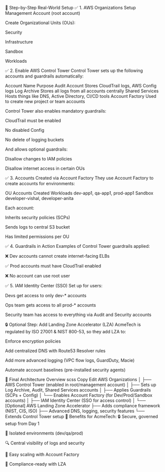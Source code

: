 🔧 Step-by-Step Real-World Setup
✅ 1. AWS Organizations Setup
Management Account (root account)

Create Organizational Units (OUs):

Security

Infrastructure

Sandbox

Workloads

✅ 2. Enable AWS Control Tower
Control Tower sets up the following accounts and guardrails automatically:

Account Name	Purpose
Audit Account	Stores CloudTrail logs, AWS Config logs
Log Archive	Stores all logs from all accounts centrally
Shared Services	Hosts things like DNS, Active Directory, CI/CD tools
Account Factory	Used to create new project or team accounts

Control Tower also enables mandatory guardrails:

CloudTrail must be enabled

No disabled Config

No delete of logging buckets

And allows optional guardrails:

Disallow changes to IAM policies

Disallow internet access in certain OUs

✅ 3. Accounts Created via Account Factory
They use Account Factory to create accounts for environments:

OU	Accounts Created
Workloads	dev-app1, qa-app1, prod-app1
Sandbox	developer-vishal, developer-anita

Each account:

Inherits security policies (SCPs)

Sends logs to central S3 bucket

Has limited permissions per OU

✅ 4. Guardrails in Action
Examples of Control Tower guardrails applied:

❌ Dev accounts cannot create internet-facing ELBs

✅ Prod accounts must have CloudTrail enabled

❌ No account can use root user

✅ 5. IAM Identity Center (SSO)
Set up for users:

Devs get access to only dev-* accounts

Ops team gets access to all prod-* accounts

Security team has access to everything via Audit and Security accounts

🔒 Optional Step: Add Landing Zone Accelerator (LZA)
AcmeTech is regulated by ISO 27001 & NIST 800-53, so they add LZA to:

Enforce encryption policies

Add centralized DNS with Route53 Resolver rules

Add more advanced logging (VPC flow logs, GuardDuty, Macie)

Automate account baselines (pre-installed security agents)

🧩 Final Architecture Overview
scss
Copy
Edit
AWS Organizations
│
├── AWS Control Tower (enabled in root/management account)
│   ├── Sets up Log Archive, Audit, Shared Services accounts
│   ├── Applies Guardrails (SCPs + Config)
│   └── Enables Account Factory (for Dev/Prod/Sandbox accounts)
│
├── IAM Identity Center (SSO for access control)
│
└── [Optional] AWS Landing Zone Accelerator
    ├── Adds compliance framework (NIST, CIS, ISO)
    ├── Advanced DNS, logging, security features
    └── Extends Control Tower setup
🎯 Benefits for AcmeTech:
🔒 Secure, governed setup from Day 1

🧪 Isolated environments (dev/qa/prod)

🔍 Central visibility of logs and security

🧰 Easy scaling with Account Factory

🚀 Compliance-ready with LZA

